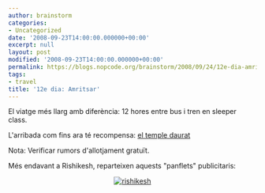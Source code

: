 ```yaml
---
author: brainstorm
categories:
- Uncategorized
date: '2008-09-23T14:00:00.000000+00:00'
excerpt: null
layout: post
modified: '2008-09-23T14:00:00.000000+00:00'
permalink: https://blogs.nopcode.org/brainstorm/2008/09/24/12e-dia-amritsar/
tags:
- travel
title: '12e dia: Amritsar'
---
```


El viatge més llarg amb diferència: 12 hores entre bus i tren en sleeper class.

L'arribada com fins ara té recompensa: [el temple daurat][1]

Nota: Verificar rumors d'allotjament gratuït.

Més endavant a Rishikesh, reparteixen aquests "panflets" publicitaris:

<div class='flickr_photo'>
  <center>
    <a href="https://www.flickr.com/photos/rvalls/3244809034/" title="rishikesh" target="_blank" class="flickr-image aligncenter"><img src="http://farm4.static.flickr.com/3309/3244809034_c397955929_t.jpg" alt="rishikesh" class="" /></a>
  </center>
</div>

 [1]: https://en.wikipedia.org/wiki/Harmandir_Sahib
